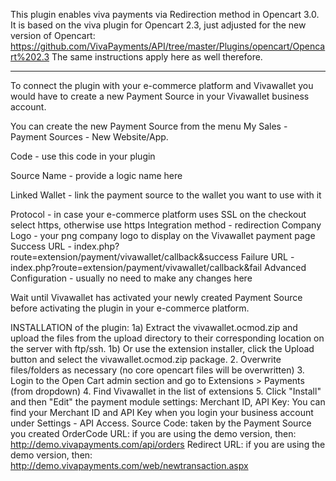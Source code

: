 This plugin enables viva payments via Redirection method in Opencart 3.0. 
It is based on the viva plugin for Opencart 2.3, just adjusted for the new version of Opencart: https://github.com/VivaPayments/API/tree/master/Plugins/opencart/Opencart%202.3
The same instructions apply here as well therefore.

----
To connect the plugin with your e-commerce platform and Vivawallet you would have to create a new Payment Source in your Vivawallet business account.

You can create the new Payment Source from the menu My Sales - Payment Sources - New Website/App.

Code - use this code in your plugin

Source Name - provide a logic name here

Linked Wallet - link the payment source to the wallet you want to use with it

Protocol - in case your e-commerce platform uses SSL on the checkout select https, otherwise use https
Integration method - redirection
Company Logo - your png company logo to display on the Vivawallet payment page
Success URL - index.php?route=extension/payment/vivawallet/callback&success
Failure URL - index.php?route=extension/payment/vivawallet/callback&fail
Advanced Configuration - usually no need to make any changes here

Wait until Vivawallet has activated your newly created Payment Source before activating the plugin in your e-commerce platform.

INSTALLATION of the plugin:
1a) Extract the vivawallet.ocmod.zip and upload the files from the upload directory to their corresponding location on the server with ftp/ssh.
1b) Or use the extension installer, click the Upload button and select the vivawallet.ocmod.zip package.
2. Overwrite files/folders as necessary (no core opencart files will be overwritten)
3. Login to the Open Cart admin section and go to Extensions > Payments (from dropdown)
4. Find Vivawallet in the list of extensions
5. Click "Install" and then "Edit" the payment module settings:
Merchant ID, API Key: You can find your Merchant ID and API Key when you login your business account under Settings - API Access.
Source Code: taken by the Payment Source you created 
OrderCode URL: if you are using the demo version, then: http://demo.vivapayments.com/api/orders
Redirect URL: if you are using the demo version, then: http://demo.vivapayments.com/web/newtransaction.aspx

